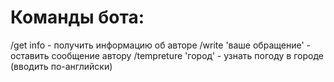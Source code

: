 # Команды бота:
        
/get info     		- получить информацию об авторе
/write 'ваше обращение' - оставить сообщение автору
/tempreture 'город'	- узнать погоду в городе (вводить по-английски)

